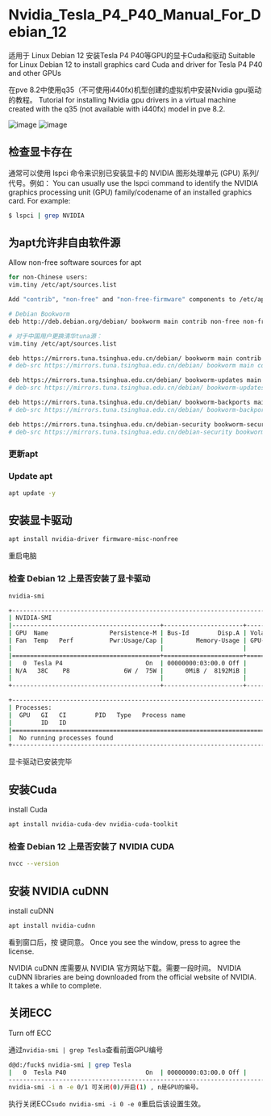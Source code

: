 # Nvidia_Tesla_P4_P40_Manual_For_Debian_12
适用于 Linux Debian 12 安装Tesla P4 P40等GPU的显卡Cuda和驱动
Suitable for Linux Debian 12 to install graphics card Cuda and driver for Tesla P4 P40 and other GPUs

在pve 8.2中使用q35（不可使用i440fx)机型创建的虚拟机中安装Nvidia gpu驱动的教程。
Tutorial for installing Nvidia gpu drivers in a virtual machine created with the q35 (not available with i440fx) model in pve 8.2.

![image](https://github.com/user-attachments/assets/ea928233-8f01-45ac-a395-739a5f84c02b)
![image](https://github.com/user-attachments/assets/9e5a8337-09ce-49d4-bc44-727cfb887154)



## 检查显卡存在
通常可以使用 lspci 命令来识别已安装显卡的 NVIDIA 图形处理单元 (GPU) 系列/代号。例如：
You can usually use the lspci command to identify the NVIDIA graphics processing unit (GPU) family/codename of an installed graphics card. For example:
```bash
$ lspci | grep NVIDIA
```

## 为apt允许非自由软件源
Allow non-free software sources for apt

```bash
for non-Chinese users:
vim.tiny /etc/apt/sources.list

Add "contrib", "non-free" and "non-free-firmware" components to /etc/apt/sources.list, for example:

# Debian Bookworm
deb http://deb.debian.org/debian/ bookworm main contrib non-free non-free-firmware

```
```bash
# 对于中国用户更换清华tuna源：
vim.tiny /etc/apt/sources.list

deb https://mirrors.tuna.tsinghua.edu.cn/debian/ bookworm main contrib non-free non-free-firmware
# deb-src https://mirrors.tuna.tsinghua.edu.cn/debian/ bookworm main contrib non-free non-free-firmware

deb https://mirrors.tuna.tsinghua.edu.cn/debian/ bookworm-updates main contrib non-free non-free-firmware
# deb-src https://mirrors.tuna.tsinghua.edu.cn/debian/ bookworm-updates main contrib non-free non-free-firmware

deb https://mirrors.tuna.tsinghua.edu.cn/debian/ bookworm-backports main contrib non-free non-free-firmware
# deb-src https://mirrors.tuna.tsinghua.edu.cn/debian/ bookworm-backports main contrib non-free non-free-firmware

deb https://mirrors.tuna.tsinghua.edu.cn/debian-security bookworm-security main contrib non-free non-free-firmware
# deb-src https://mirrors.tuna.tsinghua.edu.cn/debian-security bookworm-security main contrib non-free non-free-firmware


```



### 更新apt
### Update apt
```bash
apt update -y
```

## 安装显卡驱动
```bash
apt install nvidia-driver firmware-misc-nonfree
```
重启电脑

### 检查 Debian 12 上是否安装了显卡驱动
```bash
nvidia-smi

+---------------------------------------------------------------------------------------+
| NVIDIA-SMI                                                                            |
|-----------------------------------------+----------------------+----------------------+
| GPU  Name                 Persistence-M | Bus-Id        Disp.A | Volatile Uncorr. ECC |
| Fan  Temp   Perf          Pwr:Usage/Cap |         Memory-Usage | GPU-Util  Compute M. |
|                                         |                      |               MIG M. |
|=========================================+======================+======================|
|   0  Tesla P4                       On  | 00000000:03:00.0 Off |                  Off |
| N/A   38C    P8               6W /  75W |      0MiB /  8192MiB |      0%      Default |
|                                         |                      |                  N/A |
+-----------------------------------------+----------------------+----------------------+

+---------------------------------------------------------------------------------------+
| Processes:                                                                            |
|  GPU   GI   CI        PID   Type   Process name                            GPU Memory |
|        ID   ID                                                             Usage      |
|=======================================================================================|
|  No running processes found                                                           |
+---------------------------------------------------------------------------------------+
```

显卡驱动已安装完毕



## 安装Cuda
install Cuda

```bash
apt install nvidia-cuda-dev nvidia-cuda-toolkit
```

### 检查 Debian 12 上是否安装了 NVIDIA CUDA
```bash
nvcc --version
```


## 安装 NVIDIA cuDNN
install cuDNN

```bash
apt install nvidia-cudnn
```
看到窗口后，按 <Enter> 键同意。
Once you see the window, press <Enter> to agree the license.


NVIDIA cuDNN 库需要从 NVIDIA 官方网站下载。需要一段时间。
NVIDIA cuDNN libraries are being downloaded from the official website of NVIDIA. It takes a while to complete.


## 关闭ECC
Turn off ECC

通过```nvidia-smi | grep Tesla```查看前面GPU编号
```bash
d@d:/fuck$ nvidia-smi | grep Tesla
|   0  Tesla P40                      On  | 00000000:03:00.0 Off |                  Off |
-----------------------------------------------------------------------------------------
nvidia-smi -i n -e 0/1 可关闭(0)/开启(1) , n是GPU的编号。
```

执行关闭ECC```sudo nvidia-smi -i 0 -e 0```重启后该设置生效。




